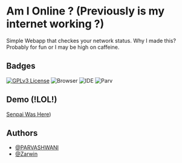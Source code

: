 
# Am I Online ? (Previously is my internet working ?)

Simple Webapp that checkes your network status. Why I made this? Probably for fun or I may be high on caffeine.

## Badges

[![GPLv3 License](https://img.shields.io/badge/License-GPL%20v3-yellow.svg)](https://opensource.org/licenses/)
![Browser](https://img.shields.io/badge/Brave-FF1B2D?logo=Brave&logoColor=white)
![IDE](https://img.shields.io/badge/Visual_Studio_Code-0078D4?logo=visual%20studio%20code&logoColor=white)
![Parv](https://badgen.net/badge/Creator/PARVASHWANI/red?icon=github)
## Demo (!LOL!)

[Senpai Was Here](https://academicgit.github.io/amionline/))

## Authors

- [@PARVASHWANI](https://www.github.com/parvashwani)
- [@Zarwin](https://www.github.com/zarwin)


